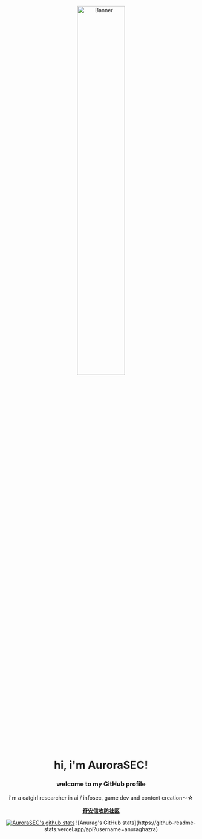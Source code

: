 <p align="center">
  <a href="https://forum.butian.net/people/29386">
    <img src="https://i0.hdslb.com/bfs/article/abf2662f10334d3caf9e60d530c4d7772d86a937.png" alt="Banner" width="50%">
  </a>
</p>

<h1 align="center">hi, i'm AuroraSEC</a>!</h1>

<h3 align="center">welcome to my GitHub profile </h3>

<p align="center">i'm a catgirl researcher in ai / infosec, game dev and content creation～☆</p>

<p align="center">
  <strong><a href="https://forum.butian.net/people/29386">奇安信攻防社区</a></strong> 
</p>

<p align="center">
  <a href="https://github.com/AuroraSec-Pivot"><img src="https://github-readme-stats.vercel.app/api?username=AuroraSEC&hide_border=true&show_icons=true" alt="AuroraSEC's github stats"></a>
  ![Anurag's GitHub stats](https://github-readme-stats.vercel.app/api?username=anuraghazra)
</p>
